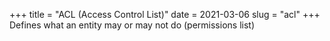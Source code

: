 +++
title = "ACL (Access Control List)"
date = 2021-03-06
slug = "acl"
+++
Defines what an entity may or may not do (permissions list)

